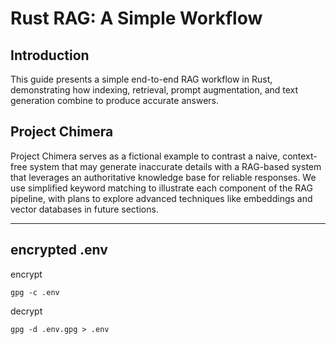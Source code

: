 # Rust RAG: A Simple Workflow

## Introduction

This guide presents a simple end-to-end RAG workflow in Rust, demonstrating how indexing, retrieval, prompt augmentation, and text generation combine to produce accurate answers.

## Project Chimera

Project Chimera serves as a fictional example to contrast a naive, context-free system that may generate inaccurate details with a RAG-based system that leverages an authoritative knowledge base for reliable responses.
We use simplified keyword matching to illustrate each component of the RAG pipeline, with plans to explore advanced techniques like embeddings and vector databases in future sections.

---

## encrypted .env

encrypt

```shell
gpg -c .env
```

decrypt

```shell
gpg -d .env.gpg > .env
```

